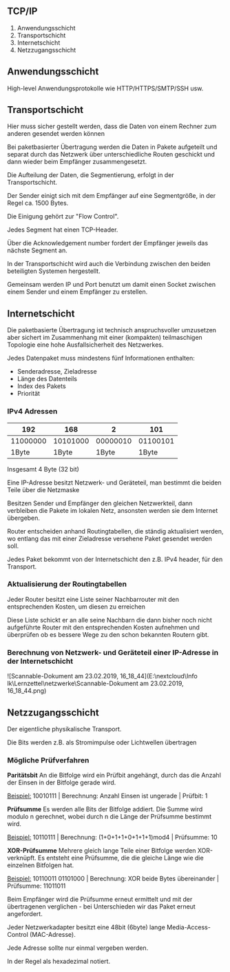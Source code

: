 ## TCP/IP

1. Anwendungsschicht
2. Transportschicht
3. Internetschicht
4. Netzzugangsschicht

## Anwendungsschicht

High-level Anwendungsprotokolle wie HTTP/HTTPS/SMTP/SSH usw.

## Transportschicht

Hier muss sicher gestellt werden, dass die Daten von einem Rechner zum anderen gesendet werden können

Bei paketbasierter Übertragung werden die Daten in Pakete aufgeteilt und separat durch das Netzwerk über unterschiedliche Routen geschickt und dann wieder beim Empfänger zusammengesetzt.

Die Aufteilung der Daten, die Segmentierung, erfolgt in der Transportschicht.

Der Sender einigt sich mit dem Empfänger auf eine Segmentgröße, in der Regel ca. 1500 Bytes.

Die Einigung gehört zur "Flow Control".

Jedes Segment hat einen TCP-Header.

Über die Acknowledgement number fordert der Empfänger jeweils das nächste Segment an.

In der Transportschicht wird auch die Verbindung zwischen den beiden beteiligten Systemen hergestellt.

Gemeinsam werden IP und Port benutzt um damit einen Socket zwischen einem Sender und einem Empfänger zu erstellen.

## Internetschicht

Die paketbasierte Übertragung ist technisch anspruchsvoller umzusetzen aber sichert im Zusammenhang mit einer (kompakten) teilmaschigen Topologie eine hohe Ausfallsicherheit des Netzwerkes.

Jedes Datenpaket muss mindestens fünf Informationen enthalten:

- Senderadresse, Zieladresse
- Länge des Datenteils
- Index des Pakets
- Priorität

### IPv4 Adressen

| 192      | 168      | 2        | 101      |
| -------- | -------- | -------- | -------- |
| 11000000 | 10101000 | 00000010 | 01100101 |
| 1Byte    | 1Byte    | 1Byte    | 1Byte    |

Insgesamt 4 Byte (32 bit)



Eine IP-Adresse besitzt Netzwerk- und Geräteteil, man bestimmt die beiden Teile über die Netzmaske

Besitzen Sender und Empfänger den gleichen Netzwerkteil, dann verbleiben die Pakete im lokalen Netz, ansonsten werden sie dem Internet übergeben.

Router entscheiden anhand Routingtabellen, die ständig aktualisiert werden, wo entlang das mit einer Zieladresse versehene Paket gesendet werden soll.

Jedes Paket bekommt von der Internetschicht den z.B. IPv4 header, für den Transport.

### Aktualisierung der Routingtabellen

Jeder Router besitzt eine Liste seiner Nachbarrouter mit den entsprechenden Kosten, um diesen zu erreichen

Diese Liste schickt er an alle seine Nachbarn die dann bisher noch nicht aufgeführte Router mit den entsprechenden Kosten aufnehmen und überprüfen ob es bessere Wege zu den schon bekannten Routern gibt.

### Berechnung von Netzwerk- und Geräteteil einer IP-Adresse in der Internetschicht

![Scannable-Dokument am 23.02.2019, 16_18_44](E:\nextcloud\Info lk\Lernzettel\netzwerke\Scannable-Dokument am 23.02.2019, 16_18_44.png)

## Netzzugangsschicht

Der eigentliche physikalische Transport.

Die Bits werden z.B. als Stromimpulse oder Lichtwellen übertragen

### Mögliche Prüfverfahren

**Paritätsbit**	An die Bitfolge wird ein Prüfbit angehängt, durch das die Anzahl der Einsen in der Bitfolge gerade wird.

<u>Beispiel:</u> 10010111 | Berechnung: Anzahl Einsen ist ungerade | Prüfbit: 1

**Prüfsumme**	Es werden alle Bits der Bitfolge addiert. Die Summe wird modulo n gerechnet, wobei durch n die Länge der Prüfsumme bestimmt wird.

<u>Beispiel:</u> 10110111 | Berechnung: (1+0+1+1+0+1+1+1)mod4 | Prüfsumme: 10

**XOR-Prüfsumme** Mehrere gleich lange Teile einer Bitfolge werden XOR-verknüpft. Es entsteht eine Prüfsumme, die die gleiche Länge wie die einzelnen Bitfolgen hat.

<u>Beispiel:</u> 10110011 01101000 | Berechnung: XOR beide Bytes übereinander | Prüfsumme: 11011011

Beim Empfänger wird die Prüfsumme erneut ermittelt und mit der übertragenen verglichen - bei Unterschieden wir das Paket erneut angefordert.

Jeder Netzwerkadapter besitzt eine 48bit (6byte) lange Media-Access-Control (MAC-Adresse).

Jede Adresse sollte nur einmal vergeben werden.

In der Regel als hexadezimal notiert.

​				
